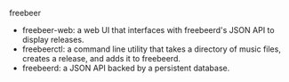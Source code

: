 freebeer

* freebeer-web: a web UI that interfaces with freebeerd's JSON API to display releases.
* freebeerctl: a command line utility that takes a directory of music files, creates a release, and adds it to freebeerd.
* freebeerd: a JSON API backed by a persistent database.